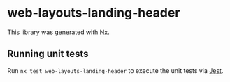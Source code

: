 # web-layouts-landing-header

This library was generated with [Nx](https://nx.dev).

## Running unit tests

Run `nx test web-layouts-landing-header` to execute the unit tests via [Jest](https://jestjs.io).
